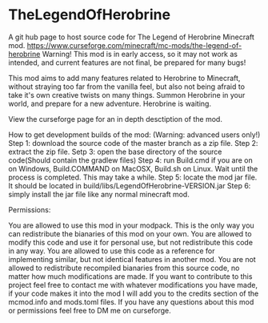 # TheLegendOfHerobrine
A git hub page to host source code for The Legend of Herobrine Minecraft mod.
https://www.curseforge.com/minecraft/mc-mods/the-legend-of-herobrine
Warning! This mod is in early access, so it may not work as intended, and current features are not final, be prepared for many bugs!

This mod aims to add many features related to Herobrine to Minecraft, without straying too far from the vanilla feel, but also not being afraid to take it's own creative twists on many things. Summon Herobrine in your world, and prepare for a new adventure. Herobrine is waiting.

View the curseforge page for an in depth desctiption of the mod.

How to get development builds of the mod:
(Warning: advanced users only!)
Step 1: download the source code of the master branch as a zip file.
Step 2: extract the zip file.
Setp 3: open the base directory of the source code(Should contain the gradlew files)
Step 4: run Build.cmd if you are on on Windows, Build.COMMAND on MacOSX, Build.sh on Linux. Wait until the process is completed. This may take a while.
Step 5: locate the mod jar file. It should be located in build/libs/LegendOfHerobrine-VERSION.jar
Step 6: simply install the jar file like any normal minecraft mod.

Permissions:

You are allowed to use this mod in your modpack. This is the only way you can redistribute the bianaries of this mod on your own.
You are allowed to modify this code and use it for personal use, but not redistribute this code in any way.
You are allowed to use this code as a reference for implementing similar, but not identical features in another mod.
You are not allowed to redistribute recompiled bianaries from this source code, no matter how much modifications are made.
If you want to contribute to this project feel free to contact me with whatever modifications you have made, if your code makes it into the mod I will add you to the credits section of the mcmod.info and mods.toml files.
If you have any questions about this mod or permissions feel free to DM me on curseforge.
